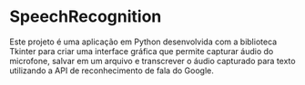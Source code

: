 # SpeechRecognition
Este projeto é uma aplicação em Python desenvolvida com a biblioteca Tkinter para criar uma interface gráfica que permite capturar áudio do microfone, salvar em um arquivo e transcrever o áudio capturado para texto utilizando a API de reconhecimento de fala do Google.
